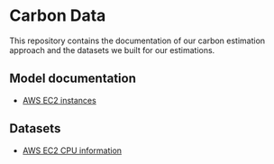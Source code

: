 # Carbon Data

This repository contains the documentation of our carbon estimation approach and the datasets we built for our estimations.

## Model documentation

- [AWS EC2 instances](./doc/aws-ec2-instances.md)

## Datasets

- [AWS EC2 CPU information](./data/aws-ec2-cpu-information/README.md)
